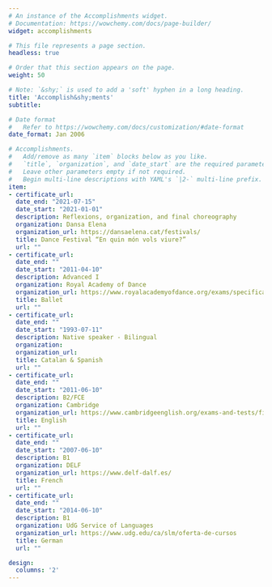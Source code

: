```yaml
---
# An instance of the Accomplishments widget.
# Documentation: https://wowchemy.com/docs/page-builder/
widget: accomplishments

# This file represents a page section.
headless: true

# Order that this section appears on the page.
weight: 50

# Note: `&shy;` is used to add a 'soft' hyphen in a long heading.
title: 'Accomplish&shy;ments'
subtitle:

# Date format
#   Refer to https://wowchemy.com/docs/customization/#date-format
date_format: Jan 2006

# Accomplishments.
#   Add/remove as many `item` blocks below as you like.
#   `title`, `organization`, and `date_start` are the required parameters.
#   Leave other parameters empty if not required.
#   Begin multi-line descriptions with YAML's `|2-` multi-line prefix.
item:
- certificate_url: 
  date_end: "2021-07-15"
  date_start: "2021-01-01"
  description: Reflexions, organization, and final choreography 
  organization: Dansa Elena
  organization_url: https://dansaelena.cat/festivals/
  title: Dance Festival “En quin món vols viure?”
  url: ""
- certificate_url: 
  date_end: ""
  date_start: "2011-04-10"
  description: Advanced I  
  organization: Royal Academy of Dance
  organization_url: https://www.royalacademyofdance.org/exams/specifications-and-syllabus-updates/
  title: Ballet 
  url: ""
- certificate_url: 
  date_end: ""
  date_start: "1993-07-11"
  description: Native speaker - Bilingual 
  organization: 
  organization_url: 
  title: Catalan & Spanish
  url: ""
- certificate_url: 
  date_end: ""
  date_start: "2011-06-10"
  description: B2/FCE 
  organization: Cambridge
  organization_url: https://www.cambridgeenglish.org/exams-and-tests/first/
  title: English 
  url: ""
- certificate_url: 
  date_end: ""
  date_start: "2007-06-10"
  description: B1
  organization: DELF
  organization_url: https://www.delf-dalf.es/
  title: French 
  url: ""
- certificate_url: 
  date_end: ""
  date_start: "2014-06-10"
  description: B1
  organization: UdG Service of Languages
  organization_url: https://www.udg.edu/ca/slm/oferta-de-cursos
  title: German
  url: ""

design:
  columns: '2' 
---
```

